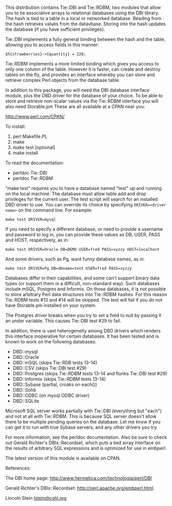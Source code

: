 This distribution contains Tie::DBI and Tie::RDBM, two modules that
allow you to tie associative arrays to relational databases using the
DBI library.  The hash is tied to a table in a local or networked
database.  Reading from the hash retrieves values from the datavbase.
Storing into the hash updates the database (if you have sufficient
privileges).

Tie::DBI implements a fully general binding between the hash and the
table, allowing you to access fields in this manner:

```
$h{strawberries}->{quantity} = 228;
```

Tie::RDBM implements a more limited binding which gives you access to
only one column of the table.  However it is faster, can create and
destroy tables on the fly, and provides an interface whereby you can
store and retrieve complex Perl objects from the database table.

In addition to this package, you will need the DBI database interface
module, plus the DBD driver for the database of your choice.  To be
able to store and retrieve non-scalar values via the Tie::RDBM
interface you will also need Storable.pm These are all available at a
CPAN near you:

http://www.perl.com/CPAN/

To install:

1. perl Makefile.PL
2. make
3. make test [optional]
4. make install

To read the documentation:

* perldoc Tie::DBI
* perldoc Tie::RDBM

"make test" requires you to have a database named "test" up and
running on the local machine.  The database must allow table add and
drop privileges for the current user.  The test script will search for
an installed DBD driver to use.  You can override its choice by
specifying `DRIVER=<driver name>` on the command line.  For example:
	
```
make test DRIVER=mysql
```

If you need to specify a different database, or need to provide a
username and password to log in, you can provide these values as DB,
USER, PASS and HOST, respectively, as in:

```
make test DRIVER=Oracle DB=DEMO USER=fred PASS=xyzzy HOST=localhost
```

And some drivers, such as Pg, want funny database names, as in:

```
make test DRIVER=Pg DB=dbname=test USER=fred PASS=xyzzy
```

Databases differ in their capabilities, and some can't support binary
data types (or support them in a difficult, non-standard way).  Such
databases include mSQL, Postgres and Informix.  On those databases, it
is not possible to store arbitrary Perl data structures into Tie::RDBM
hashes.  For this reason Tie::RDBM tests #13 and #14 will be skipped.
The test will fail if you do not have Storable.pm installed on your
system.

The Postgres driver breaks when you try to set a field to null by
passing it an under variable.  This causes Tie::DBI test #29 to fail.

In addition, there is vast heterogeneity among DBD drivers which
renders this interface inoperative for certain databases.  It has been 
tested and is known to work on the following databases:

* DBD::mysql
* DBD::Oracle
* DBD::mSQL (skips Tie::RDB tests 13-14)
* DBD::CSV (skips Tie::DBI test #29)
* DBD::Postgres (skips Tie::RDBM tests 13-14 and flunks Tie::DBI test #29)
* DBD::Informix (skips Tie::RDBM tests 13-14)
* DBD::Sybase (partial, croaks on each())
* DBD::Solid
* DBD::ODBC (on mysql ODBC driver)
* DBD::SQLite

Microsoft SQL server works partially with Tie::DBI (everything but
"each") and not at all with Tie::RDBM.  This is because SQL server
doesn't allow there to be multiple pending queries on the database.
Let me know if you can get it to run with true Sybase servers, and any
other drivers you try.

For more information, see the perldoc documentation.  Also be sure to
check out Gerald Richter's DBIx::Recordset, which puts a tied array
interface on the results of arbitrary SQL expressions and is optimized 
for use in embperl.

The latest version of this module is available on CPAN.

References:

The DBI home page:
http://www.hermetica.com/technologia/perl/DBI

Gerald Richter's DBIx::Recordset:
http://perl.apache.org/embperl.html.

Lincoln Stein
lstein@cshl.org


